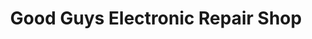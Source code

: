 ---
title: "Good Guys Electronic Repair Shop"
url: /gbarnga/good-guys-electronic-repair-shop/
shop: Elektronik
---